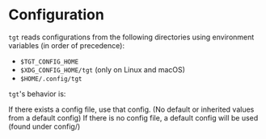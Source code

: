 # Configuration

`tgt` reads configurations from the following directories using environment variables (in order of precedence):

- `$TGT_CONFIG_HOME`
- `$XDG_CONFIG_HOME/tgt` (only on Linux and macOS)
- `$HOME/.config/tgt`

`tgt`'s behavior is:

If there exists a config file, use that config. (No default or inherited values from a default config)
If there is no config file, a default config will be used (found under config/)

